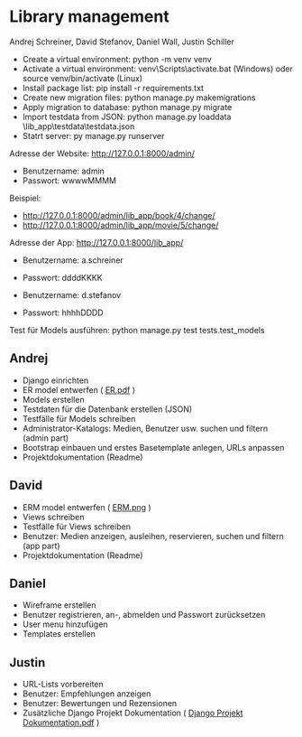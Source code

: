 # Library management

Andrej Schreiner, David Stefanov, Daniel Wall, Justin Schiller

- Create a virtual environment: python -m venv venv
- Activate a virtual environment: venv\Scripts\activate.bat (Windows) oder source venv/bin/activate (Linux)
- Install package list: pip install -r requirements.txt
- Create new migration files: python manage.py makemigrations
- Apply migration to database: python manage.py migrate
- Import testdata from JSON: python manage.py loaddata \lib_app\testdata\testdata.json
- Statrt server: py manage.py runserver

Adresse der Website: http://127.0.0.1:8000/admin/
- Benutzername: admin
- Passwort: wwwwMMMM

Beispiel:
- http://127.0.0.1:8000/admin/lib_app/book/4/change/
- http://127.0.0.1:8000/admin/lib_app/movie/5/change/

Adresse der App: http://127.0.0.1:8000/lib_app/
- Benutzername: a.schreiner
- Passwort: ddddKKKK

- Benutzername: d.stefanov
- Passwort: hhhhDDDD

Test für Models ausführen: python manage.py test tests.test_models

## Andrej
- Django einrichten
- ER model entwerfen ( [ER.pdf](https://github.com/Dave200s1/Whlpf_Django_Project/blob/main/docs/db/ER.pdf) )
- Models erstellen
- Testdaten für die Datenbank erstellen (JSON)
- Testfälle für Models schreiben
- Administrator-Katalogs: Medien, Benutzer usw. suchen und filtern (admin part)
- Bootstrap einbauen und erstes Basetemplate anlegen, URLs anpassen
- Projektdokumentation (Readme)

## David
- ERM model entwerfen  ( [ERM.png](https://github.com/Dave200s1/Whlpf_Django_Project/blob/main/docs/db/ERM.png) )
- Views schreiben
- Testfälle für Views schreiben
- Benutzer: Medien anzeigen, ausleihen, reservieren, suchen und filtern (app part)
- Projektdokumentation (Readme)

## Daniel
- Wireframe erstellen
- Benutzer registrieren, an-, abmelden und Passwort zurücksetzen
- User menu hinzufügen
- Templates erstellen

## Justin
- URL-Lists vorbereiten
- Benutzer: Empfehlungen anzeigen
- Benutzer: Bewertungen und Rezensionen
- Zusätzliche Django Projekt Dokumentation ( [Django Projekt Dokumentation.pdf](https://github.com/Dave200s1/Whlpf_Django_Project/blob/main/docs/general/Django%20Projekt%20Dokumentation.pdf) )
